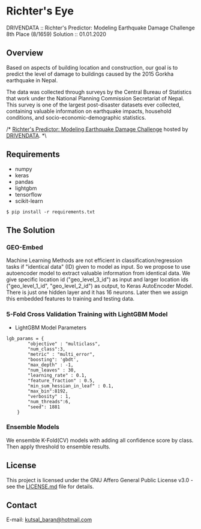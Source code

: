 # Richter's Eye
 DRIVENDATA :: Richter's Predictor: Modeling Earthquake Damage Challenge 8th Place (8/1659) Solution :: 01.01.2020

## Overview 
  Based on aspects of building location and construction, our goal is to predict the level of damage to buildings caused by the 2015 Gorkha earthquake in Nepal.

  The data was collected through surveys by the Central Bureau of Statistics that work under the National Planning Commission Secretariat of Nepal. This survey is one of the largest post-disaster datasets ever collected, containing valuable information on earthquake impacts, household conditions, and socio-economic-demographic statistics.

/* <a href="https://www.drivendata.org/competitions/57/nepal-earthquake/" target="_blank">Richter's Predictor: Modeling Earthquake Damage Challenge</a> hosted by <a href="https://www.drivendata.org/" target="_blank">DRIVENDATA</a>. *\ 

## Requirements
- numpy 
- keras 
- pandas
- lightgbm
- tensorflow
- scikit-learn

```
$ pip install -r requirements.txt
```

## The Solution 

### GEO-Embed
Machine Learning Methods are not efficient in classification/regression tasks if "identical data" (ID) given to model as input. So we propose to use autoencoder model to extract valuable information from identical data. We give specific location id ("geo_level_3_id") as input and larger location ids ("geo_level_1_id", "geo_level_2_id") as output, to Keras AutoEncoder Model. There is just one hidden layer and it has 16 neurons. Later then we assign this embedded features to training and testing data.

### 5-Fold Cross Validation Training with LightGBM Model
- LightGBM Model Parameters
```
lgb_params = {
        "objective" : "multiclass",
        "num_class":3,
        "metric" : "multi_error",
        "boosting": 'gbdt',
        "max_depth" : -1,
        "num_leaves" : 30,
        "learning_rate" : 0.1,
        "feature_fraction" : 0.5,
        "min_sum_hessian_in_leaf" : 0.1,
        "max_bin":8192,
        "verbosity" : 1,
        "num_threads":6,
        "seed": 1881
    }
```
### Ensemble Models
We ensemble K-Fold(CV) models with adding all confidence score by class. Then apply threshold to ensemble results.

## License 
This project is licensed under the GNU Affero General Public License v3.0 - see the <a href="LICENSE.md">LICENSE.md</a> file for details.

## Contact
E-mail: kutsal_baran@hotmail.com
